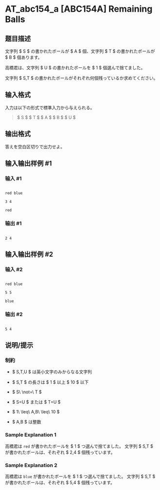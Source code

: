 # AT_abc154_a [ABC154A] Remaining Balls

## 题目描述

[problemUrl]: https://atcoder.jp/contests/abc154/tasks/abc154_a

文字列 $ S $ の書かれたボールが $ A $ 個、文字列 $ T $ の書かれたボールが $ B $ 個あります。  
 高橋君は、文字列 $ U $ の書かれたボールを $ 1 $ 個選んで捨てました。  
 文字列 $ S,T $ の書かれたボールがそれぞれ何個残っているか求めてください。

## 输入格式

入力は以下の形式で標準入力から与えられる。

> $ S $ $ T $ $ A $ $ B $ $ U $

## 输出格式

答えを空白区切りで出力せよ。

## 输入输出样例 #1

### 输入 #1

```
red blue
3 4
red
```

### 输出 #1

```
2 4
```

## 输入输出样例 #2

### 输入 #2

```
red blue
5 5
blue
```

### 输出 #2

```
5 4
```

## 说明/提示

### 制約

- $ S,T,U $ は英小文字のみからなる文字列
- $ S,T $ の長さは $ 1 $ 以上 $ 10 $ 以下
- $ S\ \not=\ T $
- $ S=U $ または $ T=U $
- $ 1\ \leq\ A,B\ \leq\ 10 $
- $ A,B $ は整数

### Sample Explanation 1

高橋君は `red` が書かれたボールを $ 1 $ つ選んで捨てました。 文字列 $ S,T $ が書かれたボールは、それぞれ $ 2,4 $ 個残っています。

### Sample Explanation 2

高橋君は `blue` が書かれたボールを $ 1 $ つ選んで捨てました。 文字列 $ S,T $ が書かれたボールは、それぞれ $ 5,4 $ 個残っています。